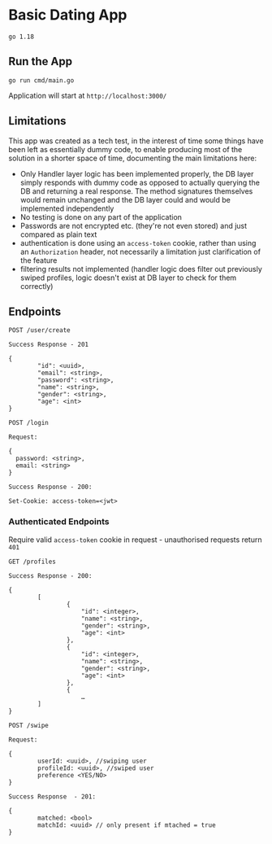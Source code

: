# Basic Dating App

`go 1.18`

## Run the App

`go run cmd/main.go`

Application will start at `http://localhost:3000/`

## Limitations

This app was created as a tech test, in the interest of time some things have been left as essentially dummy code, to enable producing most of the solution in a shorter space of time, documenting the main limitations here:

- Only Handler layer logic has been implemented properly, the DB layer simply responds with dummy code as opposed to actually querying the DB and returning a real response. The method signatures themselves would remain unchanged and the DB layer could and would be implemented independently
- No testing is done on any part of the application
- Passwords are not encrypted etc. (they're not even stored) and just compared as plain text
- authentication is done using an `access-token` cookie, rather than using an `Authorization` header, not necessarily a limitation just clarification of the feature
- filtering results not implemented (handler logic does filter out previously swiped profiles, logic doesn't exist at DB layer to check for them correctly)

## Endpoints

```
POST /user/create

Success Response - 201

{
        "id": <uuid>,
        "email": <string>,
        "password": <string>,
        "name": <string>,
        "gender": <string>,
        "age": <int>
}
``` 

```
POST /login

Request:

{
  password: <string>,
  email: <string>
}

Success Response - 200:

Set-Cookie: access-token=<jwt>
```

### Authenticated Endpoints

Require valid `access-token` cookie in request - unauthorised requests return `401`

```
GET /profiles

Success Response - 200:

{
        [
                {
                    "id": <integer>,
                    "name": <string>,
                    "gender": <string>,
                    "age": <int>
                }, 
                {
                    "id": <integer>,
                    "name": <string>,
                    "gender": <string>,
                    "age": <int>
                },
                {
                    …
        ]
}
```

```
POST /swipe

Request: 

{
        userId: <uuid>, //swiping user
        profileId: <uuid>, //swiped user
        preference <YES/NO>
}

Success Response  - 201:

{
        matched: <bool>
        matchId: <uuid> // only present if mtached = true
}
```
